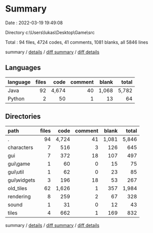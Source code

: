 # Summary

Date : 2022-03-19 19:49:08

Directory c:\Users\lukas\Desktop\Game\src

Total : 94 files,  4724 codes, 41 comments, 1081 blanks, all 5846 lines

summary / [details](details.md) / [diff summary](diff.md) / [diff details](diff-details.md)

## Languages
| language | files | code | comment | blank | total |
| :--- | ---: | ---: | ---: | ---: | ---: |
| Java | 92 | 4,674 | 40 | 1,068 | 5,782 |
| Python | 2 | 50 | 1 | 13 | 64 |

## Directories
| path | files | code | comment | blank | total |
| :--- | ---: | ---: | ---: | ---: | ---: |
| . | 94 | 4,724 | 41 | 1,081 | 5,846 |
| characters | 7 | 516 | 3 | 126 | 645 |
| gui | 7 | 372 | 18 | 107 | 497 |
| gui\game | 1 | 60 | 0 | 15 | 75 |
| gui\util | 1 | 62 | 0 | 23 | 85 |
| gui\widgets | 3 | 196 | 18 | 53 | 267 |
| old_tiles | 62 | 1,626 | 1 | 357 | 1,984 |
| rendering | 8 | 259 | 2 | 67 | 328 |
| sound | 1 | 31 | 0 | 12 | 43 |
| tiles | 4 | 662 | 1 | 169 | 832 |

summary / [details](details.md) / [diff summary](diff.md) / [diff details](diff-details.md)